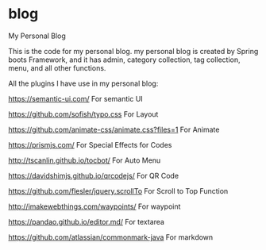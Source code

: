 # blog
My Personal Blog

This is the code for my personal blog. my personal blog is created by Spring boots Framework, and it has admin, category collection, tag collection, menu, and all other functions. 

All the plugins I have use in my personal blog: 

https://semantic-ui.com/                                        For semantic UI

https://github.com/sofish/typo.css                              For Layout

https://github.com/animate-css/animate.css?files=1              For Animate

https://prismjs.com/                                            For Special Effects for Codes

http://tscanlin.github.io/tocbot/                               For Auto Menu

https://davidshimjs.github.io/qrcodejs/                         For QR Code

https://github.com/flesler/jquery.scrollTo                      For Scroll to Top Function

http://imakewebthings.com/waypoints/                            For waypoint

https://pandao.github.io/editor.md/                             For textarea

https://github.com/atlassian/commonmark-java                    For markdown
